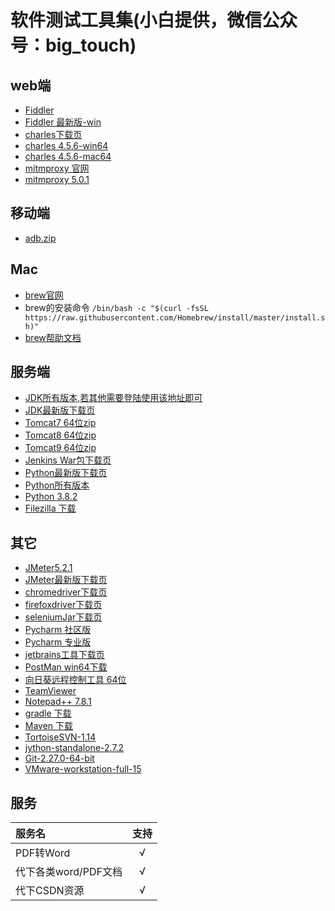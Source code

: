 # 软件测试工具集(小白提供，微信公众号：big_touch)

## web端
  - [Fiddler](https://telerik-fiddler.s3.amazonaws.com/fiddler/FiddlerSetup.exe "Fiddler下载")
  - [Fiddler 最新版-win]()
  - [charles下载页](https://www.charlesproxy.com/download/# "charles下载页")
  - [charles 4.5.6-win64](https://www.charlesproxy.com/assets/release/4.5.6/charles-proxy-4.5.6-win64.msi "charles 4.5.6-win64")
  - [charles 4.5.6-mac64](https://www.charlesproxy.com/assets/release/4.5.6/charles-proxy-4.5.6.dmg "charles 4.5.6-mac64")
  - [mitmproxy 官网](https://www.mitmproxy.org/ "mitmproxy的官网")
  - [mitmproxy 5.0.1](https://snapshots.mitmproxy.org/5.0.1/mitmproxy-5.0.1-windows-installer.exe "mitmproxy 5.0.1")
 
## 移动端
  - [adb.zip](https://adbshell.com/upload/adb.zip "adb下载")
  
## Mac
  - [brew官网](https://brew.sh/index_zh-cn "brew官网")
  - brew的安装命令
  `/bin/bash -c "$(curl -fsSL https://raw.githubusercontent.com/Homebrew/install/master/install.sh)"`
  - [brew帮助文档](https://docs.brew.sh/ "brew帮助文档")

## 服务端
  - [JDK所有版本,若其他需要登陆使用该地址即可](https://jdk.java.net/archive/ "JDK所有版本")
  - [JDK最新版下载页](https://www.oracle.com/java/technologies/javase-downloads.html "最新版下载页")
  - [Tomcat7 64位zip](https://mirror.bit.edu.cn/apache/tomcat/tomcat-7/v7.0.105/bin/apache-tomcat-7.0.105-windows-x64.zip "Tomcat7 64位zip")
  - [Tomcat8 64位zip](https://mirror.bit.edu.cn/apache/tomcat/tomcat-8/v8.5.57/bin/apache-tomcat-8.5.57-windows-x64.zip "Tomcat8 64位zip")
  - [Tomcat9 64位zip](https://mirror.bit.edu.cn/apache/tomcat/tomcat-7/v7.0.105/bin/apache-tomcat-7.0.105-windows-x64.zip "Tomcat9 64位zip")
  - [Jenkins War包下载页](http://updates.jenkins-ci.org/download/war/ "jenkins war包下载页")
  - [Python最新版下载页](https://www.python.org/downloads/ "Python最新版下载页")
  - [Python所有版本](https://www.python.org/ftp/python/ "Python所有版本")
  - [Python 3.8.2](https://www.python.org/ftp/python/3.8.2/python-3.8.2.exe "Python 3.8.2")
  - [Filezilla 下载](https://download.filezilla-project.org/client/FileZilla_3.50.0_win64_sponsored-setup.exe "Filezilla 下载页")

## 其它
  - [JMeter5.2.1](https://mirrors.tuna.tsinghua.edu.cn/apache//jmeter/binaries/apache-jmeter-5.2.1.zip "JMeter5.2.1")
  - [JMeter最新版下载页](https://mirrors.tuna.tsinghua.edu.cn/apache//jmeter/binaries/ "JMeter最新版")
  - [chromedriver下载页](http://npm.taobao.org/mirrors/chromedriver/ "chromedriver.exe下载页")
  - [firefoxdriver下载页](https://github.com/mozilla/geckodriver/releases/ "firefoxdriver下载页")
  - [seleniumJar下载页](http://selenium-release.storage.googleapis.com/index.html "seleniumJar下载页")
  - [Pycharm 社区版](https://www.jetbrains.com/pycharm/download/download-thanks.html?platform=windows&code=PCC "Pycharm 社区版")
  - [Pycharm 专业版](https://www.jetbrains.com/pycharm/download/download-thanks.html?platform=windows "Pycharm 专业版")
  - [jetbrains工具下载页](https://www.jetbrains.com/ "jetbrains工具下载页")
  - [PostMan win64下载](https://dl.pstmn.io/download/latest/win64 "postman win64下载")
  - [向日葵远程控制工具 64位](http://dl-cdn.oray.com/sunlogin/windows/SunloginClient_10.5.0.29613_X64.exe "向日葵远程控制工具")
  - [TeamViewer](https://dl.teamviewer.cn/download/version_15x/TeamViewer_Setup.exe "TeamViewer")
  - [Notepad++ 7.8.1](https://github.com/notepad-plus-plus/notepad-plus-plus/releases/download/v7.8.1/npp.7.8.1.Installer.x64.exe "Notepad++ 7.8.1")
  - [gradle 下载](https://downloads.gradle-dn.com/distributions/gradle-5.6.4-all.zip "gradle下载页")
  - [Maven 下载](https://mirrors.bfsu.edu.cn/apache/maven/maven-3/3.6.3/binaries/apache-maven-3.6.3-bin.zip "Maven3下载页")
  - [TortoiseSVN-1.14](https://osdn.net/projects/tortoisesvn/storage/1.14.0/Application/TortoiseSVN-1.14.0.28885-x64-svn-1.14.0.msi/ "TortoiseSVN-1.14.0.28885-x64-svn-1.14.0.msi")
  - [jython-standalone-2.7.2](https://repo1.maven.org/maven2/org/python/jython-standalone/2.7.2/jython-standalone-2.7.2.jar "jython-standalone-2.7.2.jar")
  - [Git-2.27.0-64-bit](https://github.com/git-for-windows/git/releases/download/v2.27.0.windows.1/Git-2.27.0-64-bit.exe "Git-2.27.0-64-bit.exe")
  - [VMware-workstation-full-15](https://download3.vmware.com/software/wkst/file/VMware-workstation-full-15.5.6-16341506.exe "VMware-workstation-full-15.5.6-16341506.exe")
  
## 服务
  | 服务名 | 支持 |
  |:------|:----:|
  | PDF转Word | √ |
  | 代下各类word/PDF文档 | √ |
  | 代下CSDN资源 | √ |
